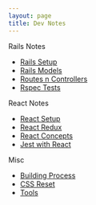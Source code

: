 ```yaml
---
layout: page
title: Dev Notes
---
```


Rails Notes
- [Rails Setup](/notes/rails/setup-rails.md)
- [Rails Models](/notes/rails/rails-models.md)
- [Routes n Controllers](/notes/rails/rails-routes-controllers.md)
- [Rspec Tests](/notes/rails/rails-rspec.md)

React Notes
- [React Setup](/notes/react/setup-vite-react.md)
- [React Redux](/notes/react/setup-react-redux.md)
- [React Concepts](/notes/react/react-basics.md)
- [Jest with React](/notes/react/setup-jest-react.md)

Misc
- [Building Process](/notes/misc/building-process.md)
- [CSS Reset](/notes/misc/css-reset-cheatsheet.md)
- [Tools](/notes/misc/dev-tools.md)